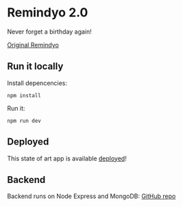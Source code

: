 # Remindyo 2.0
Never forget a birthday again!

[Original Remindyo](https://github.com/ViktorSvenssonN/Viktor-Joel-Nina-FP-Frontend)

## Run it locally
Install depencencies:
```
npm install
```
Run it:
```
npm run dev
```

## Deployed
This state of art app is available [deployed](https://remindyo-client.onrender.com/)!

## Backend
Backend runs on Node Express and MongoDB: [GitHub repo](https://github.com/zanenkn/remindyo_api)
